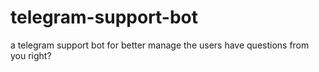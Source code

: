 # telegram-support-bot

a telegram support bot for better manage the users have questions from you
right?
